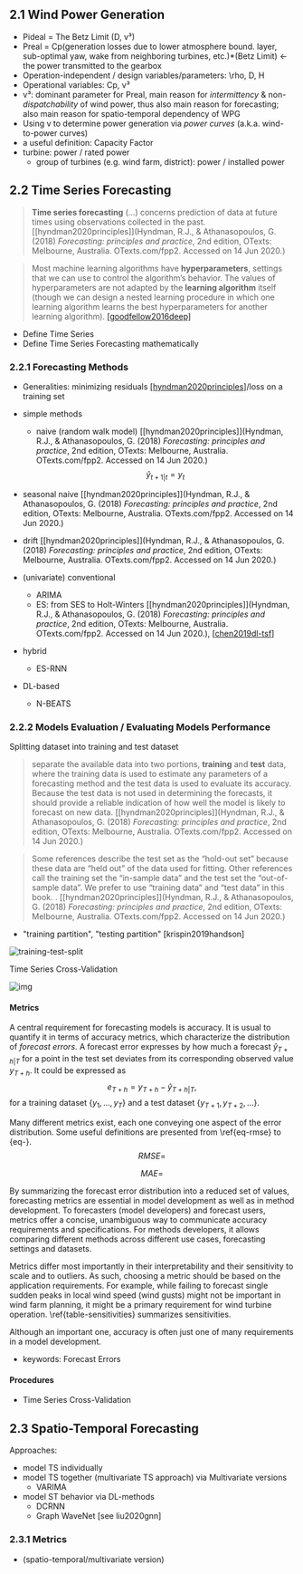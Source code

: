 ## 2.1 Wind Power Generation

- Pideal = The Betz Limit (D, v³)
- Preal = Cp(generation losses due to lower atmosphere bound. layer, sub-optimal yaw, wake from neighboring turbines, etc.)*(Betz Limit) <- the power transmitted to the gearbox 
- Operation-independent / design variables/parameters: \rho, D, H
- Operational variables: Cp, v³ 
- v³: dominant parameter for Preal, main reason for *intermittency* & non-*dispatchability* of wind power, thus also main reason for forecasting; also main reason for spatio-temporal dependency of WPG
- Using v to determine power generation via *power curves* (a.k.a. wind-to-power curves)
- a useful definition: Capacity Factor
- turbine: power / rated power
  - group of turbines (e.g. wind farm, district):  power / installed power

## 2.2 Time Series Forecasting

> **Time series forecasting** (...) concerns prediction of data at future times using observations  collected in the past. [[hyndman2020principles]](Hyndman, R.J., & Athanasopoulos, G. (2018) *Forecasting: principles and practice*, 2nd edition, OTexts: Melbourne, Australia. OTexts.com/fpp2. Accessed on 14 Jun 2020.)

> Most machine learning algorithms have **hyperparameters**, settings that we can use to control the algorithm’s behavior. The values of hyperparameters are not adapted by the **learning algorithm** itself (though we can design a nested learning procedure in which one learning algorithm learns the best hyperparameters for another learning algorithm). [[goodfellow2016deep]](https://www.deeplearningbook.org/contents/ml.html)

- Define Time Series
- Define Time Series Forecasting mathematically 

### 2.2.1 Forecasting Methods

- Generalities: minimizing residuals [[hyndman2020principles]](https://otexts.com/fpp2/accuracy.html)/loss on a training set

- simple methods

  - naive (random walk model) [[hyndman2020principles]](Hyndman, R.J., & Athanasopoulos, G. (2018) *Forecasting: principles and practice*, 2nd edition, OTexts: Melbourne, Australia. OTexts.com/fpp2. Accessed on 14 Jun 2020.)
    $$
    \hat{y}_{t+1|t} = y_{t}
    $$
    
- seasonal naive [[hyndman2020principles]](Hyndman, R.J., & Athanasopoulos, G. (2018) *Forecasting: principles and practice*, 2nd edition, OTexts: Melbourne, Australia. OTexts.com/fpp2. Accessed on 14 Jun 2020.)
  
- drift [[hyndman2020principles]](Hyndman, R.J., & Athanasopoulos, G. (2018) *Forecasting: principles and practice*, 2nd edition, OTexts: Melbourne, Australia. OTexts.com/fpp2. Accessed on 14 Jun 2020.)
  
- (univariate) conventional 

  - ARIMA
  - ES: from SES to Holt-Winters [[hyndman2020principles]](Hyndman, R.J., & Athanasopoulos, G. (2018) *Forecasting: principles and practice*, 2nd edition, OTexts: Melbourne, Australia. OTexts.com/fpp2. Accessed on 14 Jun 2020.), [[chen2019dl-tsf](file:///C:/Users/User/Downloads/fvm939e.pdf)]

- hybrid

  - ES-RNN

- DL-based

  - N-BEATS

### 2.2.2 Models Evaluation / Evaluating Models Performance

Splitting dataset into training and test dataset

> separate the available data into two portions, **training** and **test** data, where the training data is used to estimate any parameters of a forecasting method and the test data is used to evaluate its accuracy.  Because the test data is not used in determining the forecasts, it  should provide a reliable indication of how well the model is likely to  forecast on new data. [[hyndman2020principles]](Hyndman, R.J., & Athanasopoulos, G. (2018) *Forecasting: principles and practice*, 2nd edition, OTexts: Melbourne, Australia. OTexts.com/fpp2. Accessed on 14 Jun 2020.)

> Some references describe the test set as the “hold-out set” because  these data are “held out” of the data used for fitting. Other references call the training set the “in-sample data” and the test set the  “out-of-sample data”. We prefer to use “training data” and “test data”  in this book. . [[hyndman2020principles]](Hyndman, R.J., & Athanasopoulos, G. (2018) *Forecasting: principles and practice*, 2nd edition, OTexts: Melbourne, Australia. OTexts.com/fpp2. Accessed on 14 Jun 2020.)

- "training partition", "testing partition" [krispin2019handson]

![training-test-split](https://otexts.com/fpp2/fpp_files/figure-html/traintest-1.png)

Time Series Cross-Validation

![img](https://otexts.com/fpp2/fpp_files/figure-html/cv1-1.png)

#### Metrics

A central requirement for forecasting models is accuracy. It is usual to quantify it in terms of accuracy metrics, which characterize the distribution of *forecast errors*. A forecast error expresses by how much a forecast  $\hat{y}_{T+h|T}$ for a point in the test set deviates from its corresponding observed value $y_{T+h}$. It could be expressed as
$$
e_{T+h} = y_{T+h} - \hat{y}_{T+h|T},
$$
for a training dataset $\{y_1,…,y_T\}$ and a test dataset $\{y_{T+1}, y_{T+2},…\}$.

Many different metrics exist, each one conveying one aspect of the error distribution.  Some useful definitions are presented from \ref{eq-rmse} to \{eq-}.
$$
RMSE =
$$

$$
MAE = 
$$

By summarizing the forecast error distribution into a reduced set of values, forecasting metrics are essential in model development as well as in method development.  To forecasters (model developers) and forecast users, metrics offer  a concise, unambiguous way to communicate accuracy requirements and specifications. For methods developers, it allows comparing different methods across different use cases, forecasting settings and datasets.

Metrics differ most importantly in their interpretability and their sensitivity to scale and to outliers. As such, choosing a metric should be based on the application requirements. For example, while failing to forecast single sudden peaks in local wind speed (wind gusts) might not be important in wind farm planning, it might be a primary requirement for wind turbine operation. \ref{table-sensitivities} summarizes sensitivities.

Although an important one, accuracy is often just one of many requirements in a model development. 

- keywords: Forecast Errors

#### Procedures

- Time Series Cross-Validation

## 2.3 Spatio-Temporal Forecasting

Approaches:

- model TS individually
- model TS together (multivariate TS approach) via Multivariate versions
  - VARIMA
- model ST behavior via DL-methods
  - DCRNN
  - Graph WaveNet [see liu2020gnn]

### 2.3.1 Metrics

- (spatio-temporal/multivariate version)
